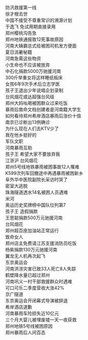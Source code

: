 防汛救援第一线  
徐才根去世  
中国不接受不尊重常识的溯源计划  
于逸飞 免试用期直接录用  
郑州樱桃沟告急  
郑州地铁通报致12死事故原因  
河南大姨霸总式给被困司机发方便面  
夏日消暑秘籍  
河南急需这些物资  
小生命也不应该被放弃  
中石化捐款5000万驰援河南  
300斤举重女将这样睡纸板床  
女孩6年9次手术后立志学医  
孩子王退出少年说唱企划录制  
台风烟花或达超强台风级  
郑州大妈吆喝被困群众过来吃饭  
暴雨后救命文档创建者是河南籍大学生  
如何看待郑州希岸酒店暴雨后涨价十倍  
南京已诊断出13例确诊  
为什么现在人们去KTV少了  
我在他乡挺好的  
军队文职  
河南暴雨互助  
孩子王 希望大家不要放弃我  
江浙沪 台风烟花  
郑州5号线地铁暴雨被困事故12人罹难  
K599次列车回撤途中再遇暴雨被困新乡  
阜外华中医院副院长采访时哭了  
密室大逃脱  
珠海隧道透水14名被困人员遇难  
米河  
奥运历史奖牌榜中国队位列第7  
孩子王 造假捐款  
王思聪捐款500万元驰援河南  
台风烟花  
郑州超百座加油站正常运行  
致命女人  
郑州店主免费请江苏支援消防员吃饭  
杨紫捐款130万元驰援河南  
翼龙无人机再次起飞  
东京奥运会  
河南洪涝灾害已致33人死亡8人失踪  
鹤壁降水量已超过郑州  
河南巩义一村干部救援群众时遇难  
可口可乐二季度营收大涨42%  
京广隧道  
东京奥运会开闭幕式导演被辞退  
希岸酒店道歉  
河南暴雨车险损失近10亿元  
三个月大婴儿被埋废墟一天一夜获救  
郑州地铁5号线被困原因  
郑州暴雨后人间百态  
